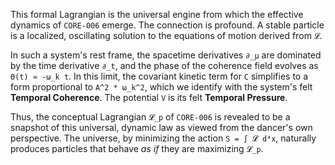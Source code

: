 This formal Lagrangian is the universal engine from which the effective dynamics of `CORE-006` emerge. The connection is profound. A stable particle is a localized, oscillating solution to the equations of motion derived from `𝓛`.

In such a system's rest frame, the spacetime derivatives `∂_μ` are dominated by the time derivative `∂_t`, and the phase of the coherence field evolves as `Θ(t) ≈ -ω_k t`. In this limit, the covariant kinetic term for `C` simplifies to a form proportional to `A^2 * ω_k^2`, which we identify with the system's felt **Temporal Coherence**. The potential `V` is its felt **Temporal Pressure**.

Thus, the conceptual Lagrangian `𝓛_p` of `CORE-006` is revealed to be a snapshot of this universal, dynamic law as viewed from the dancer's own perspective. The universe, by minimizing the action `S = ∫ 𝓛 d⁴x`, naturally produces particles that behave *as if* they are maximizing `𝓛_p`.